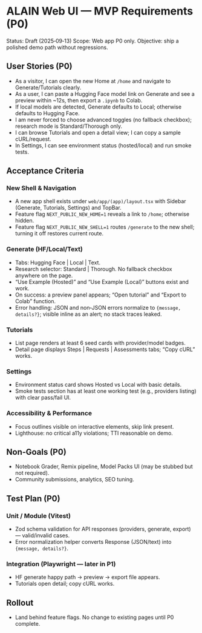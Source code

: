 # ALAIN Web UI — MVP Requirements (P0)

Status: Draft (2025‑09‑13)
Scope: Web app P0 only. Objective: ship a polished demo path without regressions.

## User Stories (P0)
- As a visitor, I can open the new Home at `/home` and navigate to Generate/Tutorials clearly.
- As a user, I can paste a Hugging Face model link on Generate and see a preview within ~12s, then export a `.ipynb` to Colab.
- If local models are detected, Generate defaults to Local; otherwise defaults to Hugging Face.
- I am never forced to choose advanced toggles (no fallback checkbox); research mode is Standard/Thorough only.
- I can browse Tutorials and open a detail view; I can copy a sample cURL/request.
- In Settings, I can see environment status (hosted/local) and run smoke tests.

## Acceptance Criteria

### New Shell & Navigation
- A new app shell exists under `web/app/(app)/layout.tsx` with Sidebar (Generate, Tutorials, Settings) and TopBar.
- Feature flag `NEXT_PUBLIC_NEW_HOME=1` reveals a link to `/home`; otherwise hidden.
- Feature flag `NEXT_PUBLIC_NEW_SHELL=1` routes `/generate` to the new shell; turning it off restores current route.

### Generate (HF/Local/Text)
- Tabs: Hugging Face | Local | Text.
- Research selector: Standard | Thorough. No fallback checkbox anywhere on the page.
- “Use Example (Hosted)” and “Use Example (Local)” buttons exist and work.
- On success: a preview panel appears; “Open tutorial” and “Export to Colab” function.
- Error handling: JSON and non‑JSON errors normalize to `{message, details?}`; visible inline as an alert; no stack traces leaked.

### Tutorials
- List page renders at least 6 seed cards with provider/model badges.
- Detail page displays Steps | Requests | Assessments tabs; “Copy cURL” works.

### Settings
- Environment status card shows Hosted vs Local with basic details.
- Smoke tests section has at least one working test (e.g., providers listing) with clear pass/fail UI.

### Accessibility & Performance
- Focus outlines visible on interactive elements, skip link present.
- Lighthouse: no critical a11y violations; TTI reasonable on demo.

## Non‑Goals (P0)
- Notebook Grader, Remix pipeline, Model Packs UI (may be stubbed but not required).
- Community submissions, analytics, SEO tuning.

## Test Plan (P0)

### Unit / Module (Vitest)
- Zod schema validation for API responses (providers, generate, export) — valid/invalid cases.
- Error normalization helper converts Response (JSON/text) into `{message, details?}`.

### Integration (Playwright — later in P1)
- HF generate happy path → preview → export file appears.
- Tutorials open detail; copy cURL works.

## Rollout
- Land behind feature flags. No change to existing pages until P0 complete.
